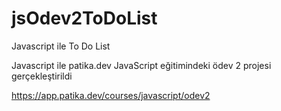 # jsOdev2ToDoList
Javascript ile To Do List

Javascript ile patika.dev JavaScript eğitimindeki ödev 2 projesi gerçekleştirildi

https://app.patika.dev/courses/javascript/odev2
